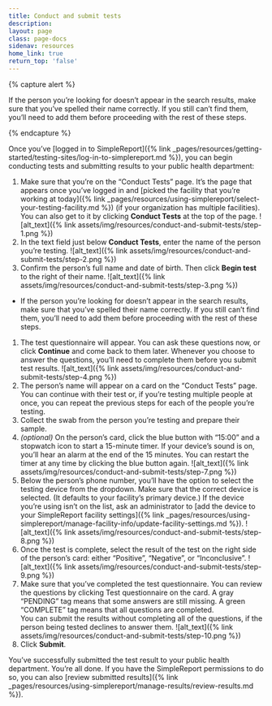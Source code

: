 ```yaml
---
title: Conduct and submit tests
description:
layout: page
class: page-docs
sidenav: resources
home_link: true
return_top: 'false'
---
```


{% capture alert %}
<div class="usa-alert usa-alert--info">
  <div class="usa-alert__body">
    <p class="usa-alert__text">If the person you’re looking for doesn’t appear in the search results, make sure that you’ve spelled their name correctly. If you still can’t find them, you’ll need to add them before proceeding with the rest of these steps.</p>
  </div>
</div>
{% endcapture %}

Once you’ve [logged in to SimpleReport]({% link _pages/resources/getting-started/testing-sites/log-in-to-simplereport.md %}), you can begin conducting tests and submitting results to your public health department:

1. Make sure that you’re on the “Conduct Tests” page. It’s the page that appears once you’ve logged in and [picked the facility that you’re working at today]({% link _pages/resources/using-simplereport/select-your-testing-facility.md %}) (if your organization has multiple facilities). You can also get to it by clicking **Conduct Tests** at the top of the page.
![alt_text]({% link assets/img/resources/conduct-and-submit-tests/step-1.png %})
2. In the text field just below **Conduct Tests**, enter the name of the person you’re testing.
![alt_text]({% link assets/img/resources/conduct-and-submit-tests/step-2.png %})
3. Confirm the person’s full name and date of birth. Then click **Begin test** to the right of their name.
![alt_text]({% link assets/img/resources/conduct-and-submit-tests/step-3.png %})
- If the person you’re looking for doesn’t appear in the search results, make sure that you’ve spelled their name correctly. If you still can’t find them, you’ll need to add them before proceeding with the rest of these steps.
1. The test questionnaire will appear. You can ask these questions now, or click **Continue** and come back to them later. Whenever you choose to answer the questions, you’ll need to complete them before you submit test results.
![alt_text]({% link assets/img/resources/conduct-and-submit-tests/step-4.png %})
5. The person’s name will appear on a card on the “Conduct Tests” page. You can continue with their test or, if you’re testing multiple people at once, you can repeat the previous steps for each of the people you’re testing.
6. Collect the swab from the person you’re testing and prepare their sample.
7. *(optional)* On the person’s card, click the blue button with “15:00” and a stopwatch icon to start a 15-minute timer. If your device’s sound is on, you’ll hear an alarm at the end of the 15 minutes. You can restart the timer at any time by clicking the blue button again.
![alt_text]({% link assets/img/resources/conduct-and-submit-tests/step-7.png %})
8. Below the person’s phone number, you’ll have the option to select the testing device from the dropdown. Make sure that the correct device is selected. (It defaults to your facility’s primary device.) If the device you’re using isn’t on the list, ask an administrator to [add the device to your SimpleReport facility settings]({% link _pages/resources/using-simplereport/manage-facility-info/update-facility-settings.md %}).
![alt_text]({% link assets/img/resources/conduct-and-submit-tests/step-8.png %})
9. Once the test is complete, select the result of the test on the right side of the person’s card: either “Positive”, “Negative”, or “Inconclusive”.
![alt_text]({% link assets/img/resources/conduct-and-submit-tests/step-9.png %})
10.  Make sure that you’ve completed the test questionnaire. You can review the questions by clicking Test questionnaire on the card. A gray “PENDING” tag means that some answers are still missing. A green “COMPLETE” tag means that all questions are completed.<br>
You can submit the results without completing all of the questions, if the person being tested declines to answer them.
![alt_text]({% link assets/img/resources/conduct-and-submit-tests/step-10.png %})
1.   Click **Submit**.

You’ve successfully submitted the test result to your public health department. You’re all done. If you have the SimpleReport permissions to do so, you can also [review submitted results]({% link _pages/resources/using-simplereport/manage-results/review-results.md %}).

